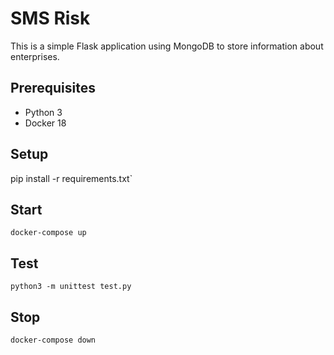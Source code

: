 # SMS Risk
This is a simple Flask application using MongoDB to store information about enterprises.

## Prerequisites

- Python 3
- Docker 18

## Setup

pip install -r requirements.txt`

## Start

`docker-compose up`

## Test

`python3 -m unittest test.py`

## Stop

`docker-compose down`
